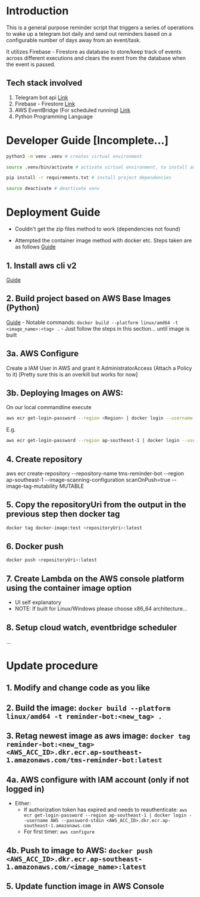 # Introduction
This is a general purpose reminder script that triggers a series of operations to wake up a telegram bot daily and send out reminders based on a configurable number of days away from an event/task.

It utilizes Firebase - Firestore as database to store/keep track of events across different executions and clears the event from the database when the event is passed.


## Tech stack involved
1. Telegram bot api [Link]()
2. Firebase - Firestore [Link]()
3. AWS EventBridge (For scheduled running) [Link]()
4. Python Programming Language

# Developer Guide [Incomplete...]

```bash
python3 -m venv .venv # creates virtual environment

source .venv/bin/activate # activate virtual environment, to install any dependencies that macos disallow

pip install -r requirements.txt # install project dependencies

source deactivate # deactivate venv
```

# Deployment Guide

* Couldn't get the zip files method to work (dependencies not found)

* Attempted the container image method with docker etc. Steps taken are as follows
[Guide](https://docs.aws.amazon.com/lambda/latest/dg/python-image.html)

## 1. Install aws cli v2
[Guide](https://docs.aws.amazon.com/cli/latest/userguide/getting-started-install.html)

## 2. Build project based on AWS Base Images (Python) 
[Guide](https://docs.aws.amazon.com/lambda/latest/dg/python-image.html#python-image-instructions)
    - Notable commands: `docker build --platform linux/amd64 -t <image_name>:<tag> .`
    - Just follow the steps in this section... until image is built

## 3a. AWS Configure
Create a IAM User in AWS and grant it AdministratorAccess (Attach a Policy to it) [Pretty sure this is an overkill but works for now]

## 3b. Deploying Images on AWS:

On our local commandline execute

```bash
aws ecr get-login-password --region <Region> | docker login --username AWS --password-stdin <AWS_ACC_ID>.dkr.ecr.<Region>.amazonaws.com
```

E.g. 
```bash
aws ecr get-login-password --region ap-southeast-1 | docker login --username AWS --password-stdin <AWS_ACC_ID>.dkr.ecr.ap-southeast-1.amazonaws.com
```

## 4. Create repository

aws ecr create-repository --repository-name tms-reminder-bot --region ap-southeast-1 --image-scanning-configuration scanOnPush=true --image-tag-mutability MUTABLE

## 5. Copy the repositoryUri from the output in the previous step then docker tag

```bash
docker tag docker-image:test <repositoryUri>:latest
```

## 6. Docker push
```bash
docker push <repositoryUri>:latest
```

## 7. Create Lambda on the AWS console platform using the container image option
- UI self explanatory
- NOTE: If built for Linux/Windows please choose x86_64 architecture...


## 8. Setup cloud watch, eventbridge scheduler
...



# Update procedure

## 1. Modify and change code as you like
## 2. Build the image: `docker build --platform linux/amd64 -t reminder-bot:<new_tag> .`
## 3. Retag newest image as aws image: `docker tag reminder-bot:<new_tag> <AWS_ACC_ID>.dkr.ecr.ap-southeast-1.amazonaws.com/tms-reminder-bot:latest`
## 4a. AWS configure with IAM account (only if not logged in)
* Either:
    - If authorization token has expired and needs to reauthenticate: `aws ecr get-login-password --region ap-southeast-1 | docker login --username AWS --password-stdin <AWS_ACC_ID>.dkr.ecr.ap-southeast-1.amazonaws.com`
    - For first timer: `aws configure`

## 4b. Push to image to AWS: `docker push <AWS_ACC_ID>.dkr.ecr.ap-southeast-1.amazonaws.com/<image_name>:latest`
## 5. Update function image in AWS Console